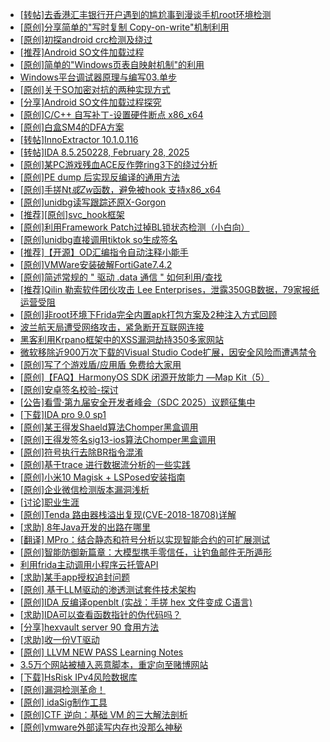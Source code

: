 + [[转帖]去香港汇丰银行开户遇到的尴尬事到漫谈手机root环境检测](https://bbs.kanxue.com/thread-285754.htm)
+ [[原创]分享简单的"写时复制 Copy-on-write"机制利用](https://bbs.kanxue.com/thread-285331.htm)
+ [[原创]初探android crc检测及绕过](https://bbs.kanxue.com/thread-285790.htm)
+ [[推荐]Android SO文件加载过程](https://bbs.kanxue.com/thread-285818.htm)
+ [[原创]简单的"Windows页表自映射机制"的利用](https://bbs.kanxue.com/thread-285332.htm)
+ [Windows平台调试器原理与编写03.单步](https://bbs.kanxue.com/thread-285834.htm)
+ [[原创]关于SO加密对抗的两种实现方式](https://bbs.kanxue.com/thread-285650.htm)
+ [[分享]Android  SO文件加载过程探究](https://bbs.kanxue.com/thread-285788.htm)
+ [[原创]C/C++ 自写补丁-设置硬件断点 x86_x64](https://bbs.kanxue.com/thread-283839.htm)
+ [[原创]白盒SM4的DFA方案](https://bbs.kanxue.com/thread-285292.htm)
+ [[转帖]InnoExtractor 10.1.0.116](https://bbs.kanxue.com/thread-285835.htm)
+ [[转帖]IDA 8.5.250228, February 28, 2025](https://bbs.kanxue.com/thread-285796.htm)
+ [[原创]某PC游戏残血ACE反作弊ring3下的绕过分析](https://bbs.kanxue.com/thread-284667.htm)
+ [[原创]PE dump 后实现反编译的通用方法](https://bbs.kanxue.com/thread-284958.htm)
+ [[原创]手搓Nt*或Zw*函数，避免被hook 支持x86_x64](https://bbs.kanxue.com/thread-284264.htm)
+ [[原创]unidbg读写跟踪还原X-Gorgon](https://bbs.kanxue.com/thread-285586.htm)
+ [[推荐][原创]svc_hook框架](https://bbs.kanxue.com/thread-284713.htm)
+ [[原创]利用Framework Patch过掉BL锁状态检测（小白向）](https://bbs.kanxue.com/thread-282541.htm)
+ [[原创]unidbg直接调用tiktok so生成签名](https://bbs.kanxue.com/thread-285623.htm)
+ [[推荐]【开源】OD汇编指令自动注释小能手](https://bbs.kanxue.com/thread-284663.htm)
+ [[原创]VMWare安装破解FortiGate7.4.2](https://bbs.kanxue.com/thread-284794.htm)
+ [[原创]简述常规的 " 驱动 .data 通信 " 如何利用/查找](https://bbs.kanxue.com/thread-285348.htm)
+ [[推荐]Qilin 勒索软件团伙攻击 Lee Enterprises，泄露350GB数据，79家报纸运营受阻](https://bbs.kanxue.com/thread-285836.htm)
+ [[原创]非root环境下Frida完全内置apk打包方案及2种注入方式回顾](https://bbs.kanxue.com/thread-284482.htm)
+ [波兰航天局遭受网络攻击，紧急断开互联网连接](https://bbs.kanxue.com/thread-285843.htm)
+ [黑客利用Krpano框架中的XSS漏洞劫持350多家网站](https://bbs.kanxue.com/thread-285842.htm)
+ [微软移除近900万次下载的Visual Studio Code扩展，因安全风险而遭遇禁令](https://bbs.kanxue.com/thread-285841.htm)
+ [[原创]写了个游戏盾/应用盾 免费给大家用](https://bbs.kanxue.com/thread-284616.htm)
+ [[原创]【FAQ】HarmonyOS SDK 闭源开放能力 —Map Kit（5）](https://bbs.kanxue.com/thread-285840.htm)
+ [[原创]安卓签名校验-探讨](https://bbs.kanxue.com/thread-285647.htm)
+ [[公告]看雪·第九届安全开发者峰会（SDC 2025）议题征集中](https://bbs.kanxue.com/thread-285672.htm)
+ [[下载]IDA pro 9.0 sp1](https://bbs.kanxue.com/thread-285234.htm)
+ [[原创]某王得发Shaeld算法Chomper黑盒调用](https://bbs.kanxue.com/thread-285705.htm)
+ [[原创]王得发签名sig13-ios算法Chomper黑盒调用](https://bbs.kanxue.com/thread-285666.htm)
+ [[原创]符号执行去除BR指令混淆](https://bbs.kanxue.com/thread-280737.htm)
+ [[原创]基于trace 进行数据流分析的一些实践](https://bbs.kanxue.com/thread-285243.htm)
+ [[原创]小米10 Magisk + LSPosed安装指南](https://bbs.kanxue.com/thread-285114.htm)
+ [[原创]企业微信检测版本漏洞浅析](https://bbs.kanxue.com/thread-284796.htm)
+ [[讨论]职业生涯](https://bbs.kanxue.com/thread-285691.htm)
+ [[原创]Tenda 路由器栈溢出复现(CVE-2018-18708)详解](https://bbs.kanxue.com/thread-282340.htm)
+ [[求助] 8年Java开发的出路在哪里](https://bbs.kanxue.com/thread-285107.htm)
+ [[翻译] MPro：结合静态和符号分析以实现智能合约的可扩展测试](https://bbs.kanxue.com/thread-285849.htm)
+ [[原创]智能防御新篇章：大模型携手零信任，让钓鱼邮件无所遁形](https://bbs.kanxue.com/thread-285848.htm)
+ [利用frida主动调用小程序云托管API](https://bbs.kanxue.com/thread-284878.htm)
+ [[求助]某手app授权追封问题](https://bbs.kanxue.com/thread-285851.htm)
+ [[原创] 基于LLM驱动的渗透测试套件技术架构](https://bbs.kanxue.com/thread-285850.htm)
+ [[原创]IDA 反编译openblt (实战：手搓 hex 文件变成 C语言)](https://bbs.kanxue.com/thread-285731.htm)
+ [[求助]IDA可以查看函数指针的伪代码吗？](https://bbs.kanxue.com/thread-285852.htm)
+ [[分享]hexvault server 90 食用方法](https://bbs.kanxue.com/thread-283783.htm)
+ [[求助]收一份VT驱动](https://bbs.kanxue.com/thread-285446.htm)
+ [[原创] LLVM NEW PASS Learning Notes](https://bbs.kanxue.com/thread-285854.htm)
+ [3.5万个网站被植入恶意脚本，重定向至赌博网站](https://bbs.kanxue.com/thread-285853.htm)
+ [[下载]HsRisk IPv4风险数据库](https://bbs.kanxue.com/thread-285213.htm)
+ [[原创]漏洞检测革命！](https://bbs.kanxue.com/thread-285845.htm)
+ [[原创] idaSig制作工具](https://bbs.kanxue.com/thread-263254.htm)
+ [[原创]CTF 逆向：基础 VM 的三大解法剖析](https://bbs.kanxue.com/thread-285831.htm)
+ [[原创]vmware外部读写内存也没那么神秘](https://bbs.kanxue.com/thread-284956.htm)
